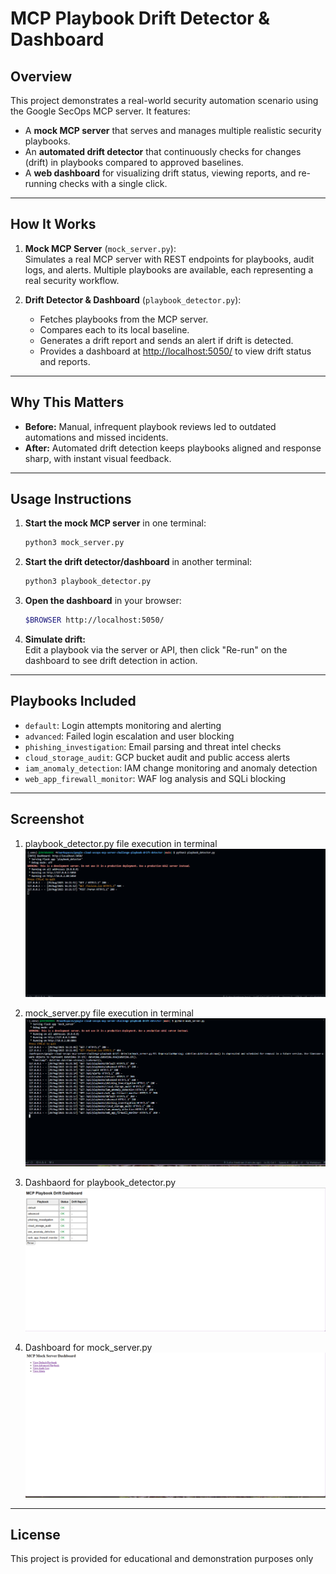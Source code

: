 # MCP Playbook Drift Detector & Dashboard

## Overview

This project demonstrates a real-world security automation scenario using the Google SecOps MCP server. It features:
- A **mock MCP server** that serves and manages multiple realistic security playbooks.
- An **automated drift detector** that continuously checks for changes (drift) in playbooks compared to approved baselines.
- A **web dashboard** for visualizing drift status, viewing reports, and re-running checks with a single click.

---

## How It Works

1. **Mock MCP Server** (`mock_server.py`):  
   Simulates a real MCP server with REST endpoints for playbooks, audit logs, and alerts. Multiple playbooks are available, each representing a real security workflow.

2. **Drift Detector & Dashboard** (`playbook_detector.py`):  
   - Fetches playbooks from the MCP server.
   - Compares each to its local baseline.
   - Generates a drift report and sends an alert if drift is detected.
   - Provides a dashboard at [http://localhost:5050/](http://localhost:5050/) to view drift status and reports.

---

## Why This Matters

- **Before:** Manual, infrequent playbook reviews led to outdated automations and missed incidents.
- **After:** Automated drift detection keeps playbooks aligned and response sharp, with instant visual feedback.

---

## Usage Instructions

1. **Start the mock MCP server** in one terminal:
   ```sh
   python3 mock_server.py
   ```

2. **Start the drift detector/dashboard** in another terminal:
   ```sh
   python3 playbook_detector.py
   ```

3. **Open the dashboard** in your browser:
   ```sh
   $BROWSER http://localhost:5050/
   ```

4. **Simulate drift:**  
   Edit a playbook via the server or API, then click "Re-run" on the dashboard to see drift detection in action.

---

## Playbooks Included

- `default`: Login attempts monitoring and alerting
- `advanced`: Failed login escalation and user blocking
- `phishing_investigation`: Email parsing and threat intel checks
- `cloud_storage_audit`: GCP bucket audit and public access alerts
- `iam_anomaly_detection`: IAM change monitoring and anomaly detection
- `web_app_firewall_monitor`: WAF log analysis and SQLi blocking

---

## Screenshot

1. playbook_detector.py file execution in terminal
![playbook terminal](screenshots/playbook_detector_terminal.png)

2. mock_server.py file execution in terminal
![mock_server terminal](screenshots/mock_server_terminal.png)

3. Dashbaord for playbook_detector.py
![playbook dashboard](screenshots/dashboard_playbook_detector.png)

4. Dashboard for mock_server.py
![playbook terminal](screenshots/dashboard_mock_server.png)

---

## License

This project is provided for educational and demonstration purposes only
